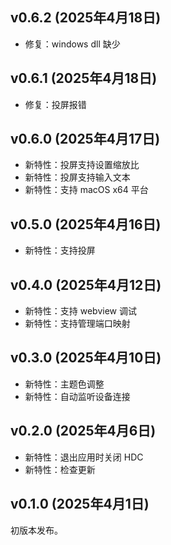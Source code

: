 ## v0.6.2 (2025年4月18日)

* 修复：windows dll 缺少

## v0.6.1 (2025年4月18日)

* 修复：投屏报错

## v0.6.0 (2025年4月17日)

* 新特性：投屏支持设置缩放比
* 新特性：投屏支持输入文本
* 新特性：支持 macOS x64 平台

## v0.5.0 (2025年4月16日)

* 新特性：支持投屏

## v0.4.0 (2025年4月12日)

* 新特性：支持 webview 调试
* 新特性：支持管理端口映射

## v0.3.0 (2025年4月10日)

* 新特性：主题色调整
* 新特性：自动监听设备连接

## v0.2.0 (2025年4月6日)

* 新特性：退出应用时关闭 HDC
* 新特性：检查更新

## v0.1.0 (2025年4月1日)

初版本发布。
